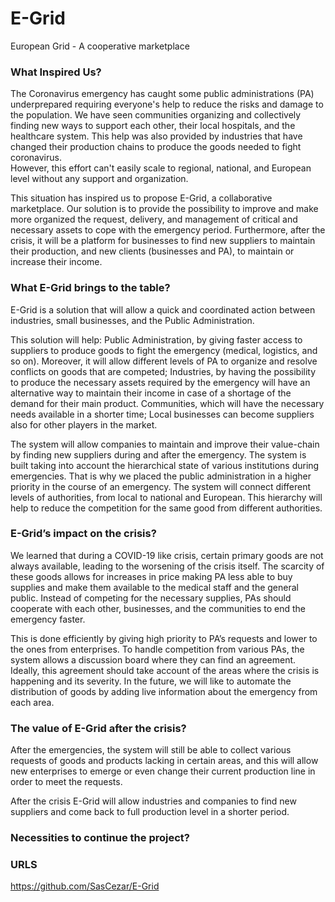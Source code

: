 # E-Grid
European Grid - A cooperative marketplace


### What Inspired Us?
The Coronavirus emergency has caught some public administrations (PA) underprepared requiring everyone's help to reduce the risks and damage to the population. We have seen communities organizing and collectively finding new ways to support each other, their local hospitals, and the healthcare system. This help was also provided by industries that have changed their production chains to produce the goods needed to fight coronavirus.  
However, this effort can't easily scale to regional, national, and European level without any support and organization. 

This situation has inspired us to propose E-Grid, a  collaborative marketplace. Our solution is to provide the possibility to improve and make more organized the request, delivery, and management of critical and necessary assets to cope with the emergency period. Furthermore, after the crisis, it will be a platform for businesses to find new suppliers to maintain their production, and new clients (businesses and PA), to maintain or increase their income.


### What E-Grid brings to the table?
E-Grid is a solution that will allow a quick and coordinated action between industries, small businesses, and the Public Administration. 

This solution will help:
Public Administration, by giving faster access to suppliers to produce goods to fight the emergency (medical, logistics, and so on). Moreover, it will allow different levels of PA to organize and resolve conflicts on goods that are competed;
Industries, by having the possibility to produce the necessary assets required by the emergency will have an alternative way to maintain their income in case of a shortage of the demand for their main product.
Communities, which will have the necessary needs available in a shorter time;
Local businesses can become suppliers also for other players in the market.

The system will allow companies to maintain and improve their value-chain by finding new suppliers during and after the emergency.
The system is built taking into account the hierarchical state of various institutions during emergencies. That is why we placed the public administration in a higher priority in the course of an emergency. The system will connect different levels of authorities, from local to national and European. This hierarchy will help to reduce the competition for the same good from different authorities.


### E-Grid’s impact on the crisis?

We learned that during a COVID-19 like crisis, certain primary goods are not always available, leading to the worsening of the crisis itself.
The scarcity of these goods allows for increases in price making PA less able to buy supplies and make them available to the medical staff and the general public. Instead of competing for the necessary supplies, PAs should cooperate with each other, businesses, and the communities to end the emergency faster.

This is done efficiently by giving high priority to PA’s requests and lower to the ones from enterprises. To handle competition from various PAs, the system allows a discussion board where they can find an agreement. Ideally, this agreement should take account of the areas where the crisis is happening and its severity. In the future, we will like to automate the distribution of goods by adding live information about the emergency from each area.

### The value of E-Grid after the crisis?

After the emergencies, the system will still be able to collect various requests of goods and products lacking in certain areas, and this will allow new enterprises to emerge or even change their current production line in order to meet the requests.

After the crisis E-Grid will allow industries and companies to find new suppliers and come back to full production level in a shorter period.

### Necessities to continue the project?


### URLS
https://github.com/SasCezar/E-Grid